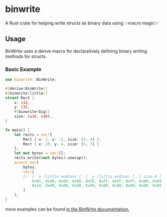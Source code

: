 # binwrite

A Rust crate for helping write structs as binary data using ✨macro magic✨


## Usage

BinWrite uses a derive macro for declaratively defining binary writing methods for structs.

### Basic Example

```rust
use binwrite::BinWrite;

#[derive(BinWrite)]
#[binwrite(little)]
struct Rect {
    x: i32,
    y: i32,
    #[binwrite(big)]
    size: (u16, u16),
}

fn main() {
    let rects = vec![
        Rect { x: 1, y: -2, size: (3, 4) },
        Rect { x: 20, y: 4, size: (5, 7) }
    ];
    let mut bytes = vec![];
    rects.write(&mut bytes).unwrap();
    assert_eq!(
        bytes,
        vec![
        //  [  x (little endian) ]  [  y (little endian) ]  [ size.0 ]  [ size.1 ]
            0x01, 0x00, 0x00, 0x00, 0xFE, 0xFF, 0xFF, 0xFF, 0x00, 0x03, 0x00, 0x04,
            0x14, 0x00, 0x00, 0x00, 0x04, 0x00, 0x00, 0x00, 0x00, 0x05, 0x00, 0x07,
        ]
    );
}
```

more examples can be found [in the BinWrite documentation.](https://docs.rs/binwrite/0.1/binwrite/trait.BinWrite.html)
